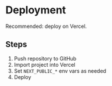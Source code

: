 # Deployment

Recommended: deploy on Vercel.

## Steps

1. Push repository to GitHub
2. Import project into Vercel
3. Set `NEXT_PUBLIC_*` env vars as needed
4. Deploy
